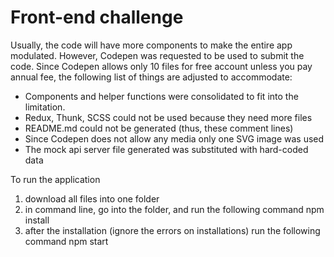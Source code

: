 # Front-end challenge

Usually, the code will have more components to make the entire app modulated.
However, Codepen was requested to be used to submit the code.
Since Codepen allows only 10 files for free account unless you pay annual fee,
the following list of things are adjusted to accommodate:

- Components and helper functions were consolidated to fit into the limitation.
- Redux, Thunk, SCSS could not be used because they need more files
- README.md could not be generated (thus, these comment lines)
- Since Codepen does not allow any media only one SVG image was used
- The mock api server file generated was substituted with hard-coded data

To run the application
1) download all files into one folder
2) in command line, go into the folder, and run the following command
npm install
3) after the installation (ignore the errors on installations) run the following command
npm start
